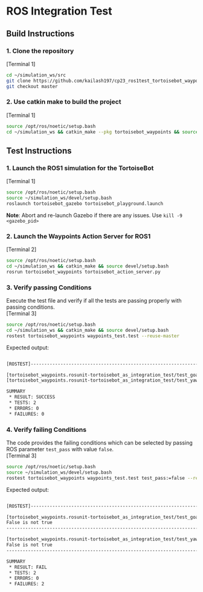 # ROS Integration Test

## Build Instructions

### 1. Clone the repository
[Terminal 1]
```bash
cd ~/simulation_ws/src
git clone https://github.com/kailash197/cp23_ros1test_tortoisebot_waypoints.git
git checkout master

```
### 2. Use catkin make to build the project
[Terminal 1]
```bash
source /opt/ros/noetic/setup.bash
cd ~/simulation_ws && catkin_make --pkg tortoisebot_waypoints && source devel/setup.bash

```

## Test Instructions

### 1. Launch the ROS1 simulation for the TortoiseBot
[Terminal 1]
```bash
source /opt/ros/noetic/setup.bash
source ~/simulation_ws/devel/setup.bash
roslaunch tortoisebot_gazebo tortoisebot_playground.launch

```

**Note**: Abort and re-launch Gazebo if there are any issues. Use `kill -9 <gazebo_pid>`

### 2. Launch the Waypoints Action Server for ROS1
[Terminal 2]
```bash
source /opt/ros/noetic/setup.bash
cd ~/simulation_ws && catkin_make && source devel/setup.bash
rosrun tortoisebot_waypoints tortoisebot_action_server.py

```

### 3. Verify passing Conditions

Execute the test file and verify if all the tests are passing properly with passing conditions.  
[Terminal 3]
```bash
source /opt/ros/noetic/setup.bash
cd ~/simulation_ws && catkin_make && source devel/setup.bash
rostest tortoisebot_waypoints waypoints_test.test --reuse-master

```

Expected output:
```bash

[ROSTEST]-----------------------------------------------------------------------

[tortoisebot_waypoints.rosunit-tortoisebot_as_integration_test/test_goal_position][passed]
[tortoisebot_waypoints.rosunit-tortoisebot_as_integration_test/test_yaw_alignment][passed]

SUMMARY
 * RESULT: SUCCESS
 * TESTS: 2
 * ERRORS: 0
 * FAILURES: 0

```

### 4. Verify failing Conditions
The code provides the failing conditions which can be selected by passing ROS parameter `test_pass` with value `false`.  
[Terminal 3]
```bash
source /opt/ros/noetic/setup.bash
source ~/simulation_ws/devel/setup.bash
rostest tortoisebot_waypoints waypoints_test.test test_pass:=false --reuse-master

```

Expected output:
```bash

[ROSTEST]-----------------------------------------------------------------------

[tortoisebot_waypoints.rosunit-tortoisebot_as_integration_test/test_goal_position][FAILURE]
False is not true
--------------------------------------------------------------------------------

[tortoisebot_waypoints.rosunit-tortoisebot_as_integration_test/test_yaw_alignment][FAILURE]
False is not true
--------------------------------------------------------------------------------

SUMMARY
 * RESULT: FAIL
 * TESTS: 2
 * ERRORS: 0
 * FAILURES: 2

```
